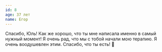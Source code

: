 ```yaml
---
id: 8
age: 37 лет
name: Егор
---
```


Спасибо, Юль! Как же хорошо, что ты мне написала именно в самый нужный момент! Я очень рад, что мы с тобой начали мою терапию. Я очень воодушевлен этим. Спасибо, что ты есть! 🙂
